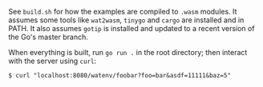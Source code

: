 See `build.sh` for how the examples are compiled to `.wasm` modules. It assumes
some tools like `wat2wasm`, `tinygo` and `cargo` are installed and in PATH. It
also assumes `gotip` is installed and updated to a recent version of the Go's
master branch.

When everything is built, run `go run .` in the root directory; then interact
with the server using `curl`:

```
$ curl "localhost:8080/watenv/foobar?foo=bar&asdf=11111&baz=5"
```
